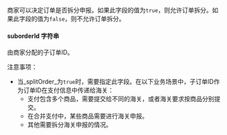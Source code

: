商家可以决定订单是否拆分申报。如果此字段的值为`true`，则允许订单拆分。如果此字段的值为`false`，则不允许订单拆分。

#### suborderId 字符串

由商家分配的子订单ID。

注意事项：

*   当_splitOrder_为`true`时，需要指定此字段。在以下业务场景中，子订单ID作为订单ID在支付信息中传递给海关：
    *   支付包含多个商品，需要提交给不同的海关，或者海关要求按商品分别提交。
    *   在合并支付中，某些商品需要进行海关申报。
    *   其他需要拆分海关申报的情况。